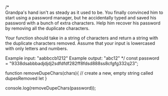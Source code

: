/*  
Grandpa's hand isn't as steady as it used to be. You finally convinced him
to start using a password manager, but he accidentally typed and saved his
password with a bunch of extra characters. Help him recover his password by 
removing all the duplicate characters. 

Your function should take in a string of characters and return a
string with the duplicate characters removed. Assume that your input
is lowercased with only letters and numbers.  

Example input: "aabbccb1212"
Example output: "abc12"
*/ 
const password = "9338dsabbbadjdjdj2sdfdfdf282ff8fdsd888ss8cfgfg332q23"; 
 
function removeDupeChars(chars){
    // create a new, empty string called dupesRemoved
    let
}

console.log(removeDupeChars(password));
